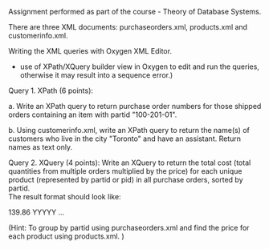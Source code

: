 Assignment performed as part of the course - Theory of Database Systems.

There are three XML documents: purchaseorders.xml, products.xml and customerinfo.xml.

Writing the XML queries with Oxygen XML Editor. 
- use of XPath/XQuery builder view in Oxygen to edit and run the queries, otherwise it may result into a sequence error.)

Query 1. XPath (6 points): 

   a. Write an XPath query to return purchase order numbers for those shipped orders containing an item with partid "100-201-01".

   b. Using customerinfo.xml, write an XPath query to return the name(s) of customers who live in the city "Toronto" and have an assistant. Return names as text only. 

Query 2. XQuery (4 points): Write an XQuery to return the total cost (total quantities from multiple orders multiplied by the price) for each unique product (represented by partid or pid) in all purchase orders, sorted by partid.  
The result format should look like:

<totalcost partid="100-100-01">139.86</totalcost>
<totalcost partid="XXXXXXXXX">YYYYY</totalcost>
...

(Hint: To group by partid using purchaseorders.xml and find the price for each product using products.xml. )

